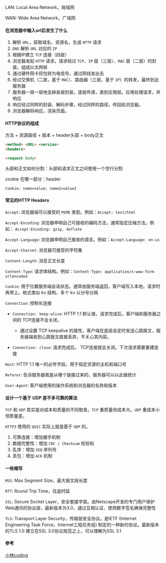 LAN: Local Area Network，局域网

WAN: Wide Area Network，广域网



#### 在浏览器中输入url后发生了什么

1. 解析 `URL`，获取域名、资源名，生成 `HTTP` 请求
2. `DNS` 解析 `URL` 对应的 `IP`
3. 根据IP建立 `TCP` 连接（四层）
4. 浏览器发起 `HTTP` 请求。请求经过 `TCP`、`IP` 层（三层）、`MAC` 层（二层）的封装，组成以太网帧
5. 通过硬件网卡将包转为电信号，通过网线发出去
6. 经过交换机（二层，基于 `MAC`）、路由器（三层，基于 `IP`）的转发，最终到达服务器
7. 服务器一层一层地去掉各层封装，逐层传递，直到应用层。应用处理请求，并响应
8. 响应经过同样的封装、解码步骤，经过同样的路径，传回给浏览器。
9. 浏览器解码响应，渲染页面。



#### HTTP协议的组成

方法 + 资源路径 + 版本 + header头部 + body正文

```html
<method> <URL> <version>
<headers>

<request body>
```

头部和正文如何分割：头部和请求正文之间使用一个空行分割

cookie 在哪一部分：header

```
Cookie: name=value; name2=value2
```



#### 常见的HTTP Headers

`Accept`: 浏览器端可以接受的 `MIME` 类型。例如：`Accept: text/html `

`Accept-Encoding`: 浏览器申明自己可接收的编码方法，通常指定压缩方法。例如： `Accept-Encoding: gzip, deflate`

`Accept-Language`: 浏览器申明自己接收的语言。例如：`Accept-Language: en-us`

`Accept-Charset`: 浏览器可接受的字符集

`Content-Length`: 消息正文长度

`Content-Type`: 请求体结构。例如：`Content-Type: application/x-www-form-urlencoded`

`Cookie`: 用于位置服务端会话状态。通常由服务端返回，客户端写入本地，请求时再带上。格式类似 kv 结构，多个 kv 以分号分隔

`Connection`: 控制长连接

- `Connection: keep-alive`: HTTP 1.1 默认值，请求完成后，客户端和服务器之间的 TCP连接不会关闭，
    - 通过设置 TCP keepalive 的属性，客户端在底层会定时发送心跳报文，服务器端收到心跳报文直接丢弃，不关心其内容。

- `Connection: close`: 请求完成后， TCP连接就会关闭。下次请求需要重建连接

`Host`: HTTP 1.1 唯一的必传字段，用于指定资源的主机和端口号

`Referer`: 告诉服务器我是从哪个链接过来的，服务器可以以此做统计

`User-Agent`: 客户端使用的操作系统和浏览器的名称和版本





#### 设计一个基于 UDP 差不多可靠的算法

`TCP` 和 `UDP` 其实是对成本和质量的不同取舍。`TCP` 重质量但成本大。`UDP` 重成本小但质量差。

`HTTP3` 使用的 `QUIC` 实际上就是基于 `UDP` 的。

1. 可靠连接：增加握手机制
2. 数据完整性：增加 `CRC / Checksum` 校验和
3. 乱序：增加 `SEQ` 序列号
4. 丢包：增加 `ACK` 机制





#### 一些缩写

`MSS`: Max Segment Size，最大报文段长度

`RTT`: Round Trip Time，往返时延

`SSL`: Secure Socket Layer，安全套接字层。由Netscape开发的专门用户保护Web通讯的协议层，最新版本为3.0，通过互相认证、使用数字签名确保完整性

`TLS`: Transport Layer Security，传输层安全协议。是IETF (Internet Engineering Task Force，Internet工程任务组) 制定的一种新的协议。最新版本的TLS 1.0 建立在SSL 3.0协议规范之上，可以理解为SSL 3.1






#### 参考

[小林coding](https://www.zhihu.com/question/437193010/answer/2065582348)

